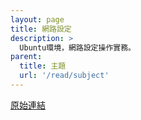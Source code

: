 ```yaml
---
layout: page
title: 網路設定
description: >
  Ubuntu環境，網路設定操作實務。
parent:
  title: 主題
  url: '/read/subject'
---
```


[原始連結](http://www.ubuntu-tw.org/modules/newbb/viewtopic.php?post_id=333570#forumpost333570)
